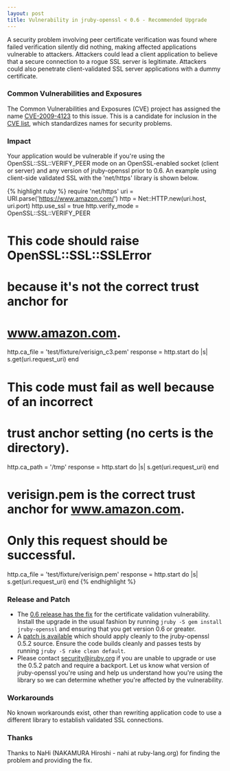 ```yaml
---
layout: post
title: Vulnerability in jruby-openssl < 0.6 - Recommended Upgrade
---
```

A security problem involving peer certificate verification was found
where failed verification silently did nothing, making affected
applications vulnerable to attackers. Attackers could lead a client
application to believe that a secure connection to a rogue SSL server
is legitimate. Attackers could also penetrate client-validated SSL
server applications with a dummy certificate.

### Common Vulnerabilities and Exposures

The Common Vulnerabilities and Exposures (CVE) project has assigned
the name [CVE-2009-4123][] to this issue. This is a candidate for
inclusion in the [CVE list](http://cve.mitre.org), which standardizes
names for security problems.

### Impact

Your application would be vulnerable if you're using the
OpenSSL::SSL::VERIFY_PEER mode on an OpenSSL-enabled socket (client or
server) and any version of jruby-openssl prior to 0.6. An example
using client-side validated SSL with the 'net/https' library is shown
below.

{% highlight ruby %}
  require 'net/https'
  uri = URI.parse('https://www.amazon.com/')
  http = Net::HTTP.new(uri.host, uri.port)
  http.use_ssl = true
  http.verify_mode = OpenSSL::SSL::VERIFY_PEER

  # This code should raise OpenSSL::SSL::SSLError
  # because it's not the correct trust anchor for
  # www.amazon.com.
  http.ca_file = 'test/fixture/verisign_c3.pem'
  response = http.start do |s|
    s.get(uri.request_uri)
  end

  # This code must fail as well because of an incorrect
  # trust anchor setting (no certs is the directory).
  http.ca_path = '/tmp'
  response = http.start do |s|
    s.get(uri.request_uri)
  end

  # verisign.pem is the correct trust anchor for www.amazon.com.
  # Only this request should be successful.
  http.ca_file = 'test/fixture/verisign.pem'
  response = http.start do |s|
    s.get(uri.request_uri)
  end
{% endhighlight %}
<br/>

### Release and Patch

- The [0.6 release has the fix][06] for the certificate validation
  vulnerability. Install the upgrade in the usual fashion by running
  `jruby -S gem install jruby-openssl` and ensuring that you get
  version 0.6 or greater.
- A [patch is available][06patch] which should apply cleanly to the
  jruby-openssl 0.5.2 source. Ensure the code builds cleanly and
  passes tests by running `jruby -S rake clean default`.
- Please contact [security@jruby.org](mailto:security@jruby.org) if
  you are unable to upgrade or use the 0.5.2 patch and require a
  backport. Let us know what version of jruby-openssl you're using and
  help us understand how you're using the library so we can determine
  whether you're affected by the vulnerability.

### Workarounds

No known workarounds exist, other than rewriting application code to
use a different library to establish validated SSL connections.

### Thanks

Thanks to NaHi (NAKAMURA Hiroshi - nahi at ruby-lang.org) for finding
the problem and providing the fix.

[06]: http://gems.rubyforge.org/gems/jruby-openssl/versions/0.6
[06patch]: /patches/jruby-openssl-0-6-verification.patch
[CVE-2009-4123]: http://cve.mitre.org/cgi-bin/cvename.cgi?name=CVE-2009-4123
